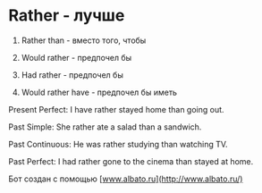 # Rather - лучше

1. Rather than - вместо того, чтобы

2. Would rather - предпочел бы

3. Had rather - предпочел бы

4. Would rather have - предпочел бы иметь

Present Perfect: I have rather stayed home than going out.

Past Simple: She rather ate a salad than a sandwich.

Past Continuous: He was rather studying than watching TV.

Past Perfect: I had rather gone to the cinema than stayed at home.

Бот создан с помощью [www.albato.ru](http://www.albato.ru/)
